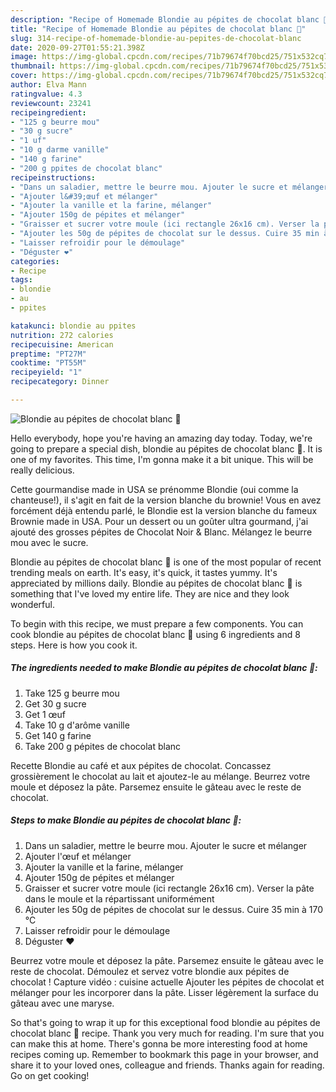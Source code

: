 ```yaml
---
description: "Recipe of Homemade Blondie au pépites de chocolat blanc 🤤"
title: "Recipe of Homemade Blondie au pépites de chocolat blanc 🤤"
slug: 314-recipe-of-homemade-blondie-au-pepites-de-chocolat-blanc
date: 2020-09-27T01:55:21.398Z
image: https://img-global.cpcdn.com/recipes/71b79674f70bcd25/751x532cq70/blondie-au-pepites-de-chocolat-blanc-🤤-photo-principale-de-la-recette.jpg
thumbnail: https://img-global.cpcdn.com/recipes/71b79674f70bcd25/751x532cq70/blondie-au-pepites-de-chocolat-blanc-🤤-photo-principale-de-la-recette.jpg
cover: https://img-global.cpcdn.com/recipes/71b79674f70bcd25/751x532cq70/blondie-au-pepites-de-chocolat-blanc-🤤-photo-principale-de-la-recette.jpg
author: Elva Mann
ratingvalue: 4.3
reviewcount: 23241
recipeingredient:
- "125 g beurre mou"
- "30 g sucre"
- "1 uf"
- "10 g darme vanille"
- "140 g farine"
- "200 g ppites de chocolat blanc"
recipeinstructions:
- "Dans un saladier, mettre le beurre mou. Ajouter le sucre et mélanger"
- "Ajouter l&#39;œuf et mélanger"
- "Ajouter la vanille et la farine, mélanger"
- "Ajouter 150g de pépites et mélanger"
- "Graisser et sucrer votre moule (ici rectangle 26x16 cm). Verser la pâte dans le moule et la répartissant uniformément"
- "Ajouter les 50g de pépites de chocolat sur le dessus. Cuire 35 min à 170 °C"
- "Laisser refroidir pour le démoulage"
- "Déguster ❤️"
categories:
- Recipe
tags:
- blondie
- au
- ppites

katakunci: blondie au ppites 
nutrition: 272 calories
recipecuisine: American
preptime: "PT27M"
cooktime: "PT55M"
recipeyield: "1"
recipecategory: Dinner

---
```



![Blondie au pépites de chocolat blanc 🤤](https://img-global.cpcdn.com/recipes/71b79674f70bcd25/751x532cq70/blondie-au-pepites-de-chocolat-blanc-🤤-photo-principale-de-la-recette.jpg)

Hello everybody, hope you're having an amazing day today. Today, we're going to prepare a special dish, blondie au pépites de chocolat blanc 🤤. It is one of my favorites. This time, I'm gonna make it a bit unique. This will be really delicious.

Cette gourmandise made in USA se prénomme Blondie (oui comme la chanteuse!), il s&#39;agit en fait de la version blanche du brownie! Vous en avez forcément déjà entendu parlé, le Blondie est la version blanche du fameux Brownie made in USA. Pour un dessert ou un goûter ultra gourmand, j&#39;ai ajouté des grosses pépites de Chocolat Noir &amp; Blanc. Mélangez le beurre mou avec le sucre.

Blondie au pépites de chocolat blanc 🤤 is one of the most popular of recent trending meals on earth. It's easy, it's quick, it tastes yummy. It's appreciated by millions daily. Blondie au pépites de chocolat blanc 🤤 is something that I've loved my entire life. They are nice and they look wonderful.


To begin with this recipe, we must prepare a few components. You can cook blondie au pépites de chocolat blanc 🤤 using 6 ingredients and 8 steps. Here is how you cook it.

<!--inarticleads1-->

##### The ingredients needed to make Blondie au pépites de chocolat blanc 🤤:

1. Take 125 g beurre mou
1. Get 30 g sucre
1. Get 1 œuf
1. Take 10 g d&#39;arôme vanille
1. Get 140 g farine
1. Take 200 g pépites de chocolat blanc


Recette Blondie au café et aux pépites de chocolat. Concassez grossièrement le chocolat au lait et ajoutez-le au mélange. Beurrez votre moule et déposez la pâte. Parsemez ensuite le gâteau avec le reste de chocolat. 

<!--inarticleads2-->

##### Steps to make Blondie au pépites de chocolat blanc 🤤:

1. Dans un saladier, mettre le beurre mou. Ajouter le sucre et mélanger
1. Ajouter l&#39;œuf et mélanger
1. Ajouter la vanille et la farine, mélanger
1. Ajouter 150g de pépites et mélanger
1. Graisser et sucrer votre moule (ici rectangle 26x16 cm). Verser la pâte dans le moule et la répartissant uniformément
1. Ajouter les 50g de pépites de chocolat sur le dessus. Cuire 35 min à 170 °C
1. Laisser refroidir pour le démoulage
1. Déguster ❤️


Beurrez votre moule et déposez la pâte. Parsemez ensuite le gâteau avec le reste de chocolat. Démoulez et servez votre blondie aux pépites de chocolat ! Capture vidéo : cuisine actuelle Ajouter les pépites de chocolat et mélanger pour les incorporer dans la pâte. Lisser légèrement la surface du gâteau avec une maryse. 

So that's going to wrap it up for this exceptional food blondie au pépites de chocolat blanc 🤤 recipe. Thank you very much for reading. I'm sure that you can make this at home. There's gonna be more interesting food at home recipes coming up. Remember to bookmark this page in your browser, and share it to your loved ones, colleague and friends. Thanks again for reading. Go on get cooking!
